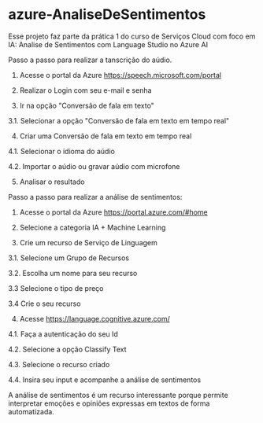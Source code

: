 # azure-AnaliseDeSentimentos
Esse projeto faz parte da prática 1 do curso de Serviços Cloud com foco em IA: Analise de Sentimentos com Language Studio no Azure AI

Passo a passo para realizar a tanscrição do aúdio.

1. Acesse o portal da Azure https://speech.microsoft.com/portal
   
2. Realizar o Login com seu e-mail e senha
   
3. Ir na opção "Conversão de fala em texto" 

3.1. Selecionar a opção "Conversão de fala em texto em tempo real"
  
4. Criar uma Conversão de fala em texto em tempo real 

4.1. Selecionar o idioma do aúdio 

4.2. Importar o aúdio ou gravar aúdio com microfone
   
5. Analisar o resultado

Passo a passo para realizar a análise de sentimentos:

1. Acesse o portal da Azure https://portal.azure.com/#home
   
2. Selecione a categoria IA + Machine Learning
   
3. Crie um recurso de Serviço de Linguagem
   
3.1. Selecione um Grupo de Recursos 

3.2. Escolha um nome para seu recurso 

3.3 Selecione o tipo de preço 

3.4 Crie o seu recurso

4. Acesse https://language.cognitive.azure.com/
   
4.1. Faça a autenticação do seu Id
   
4.2. Selecione a opção Classify Text 

4.3. Selecione o recurso criado 

4.4. Insira seu input e acompanhe a análise de sentimentos


A análise de sentimentos é um recurso interessante porque permite interpretar emoções e opiniões expressas em textos de forma automatizada.


